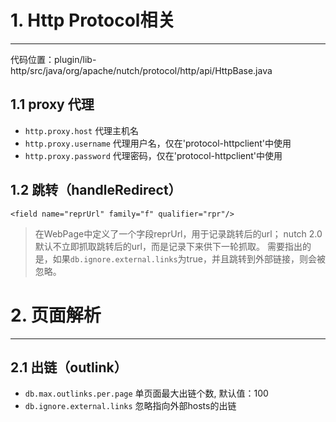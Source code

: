 # 1. Http Protocol相关
---------------------
代码位置：plugin/lib-http/src/java/org/apache/nutch/protocol/http/api/HttpBase.java

## 1.1 proxy 代理
* `http.proxy.host` 代理主机名
* `http.proxy.username` 代理用户名，仅在'protocol-httpclient'中使用
* `http.proxy.password` 代理密码，仅在'protocol-httpclient'中使用

## 1.2 跳转（handleRedirect）

    <field name="reprUrl" family="f" qualifier="rpr"/>

> 在WebPage中定义了一个字段reprUrl，用于记录跳转后的url；
> nutch 2.0 默认不立即抓取跳转后的url，而是记录下来供下一轮抓取。
> 需要指出的是，如果`db.ignore.external.links`为true，并且跳转到外部链接，则会被忽略。

# 2. 页面解析
---------------------

## 2.1 出链（outlink）

* `db.max.outlinks.per.page` 单页面最大出链个数, 默认值：100
* `db.ignore.external.links` 忽略指向外部hosts的出链
